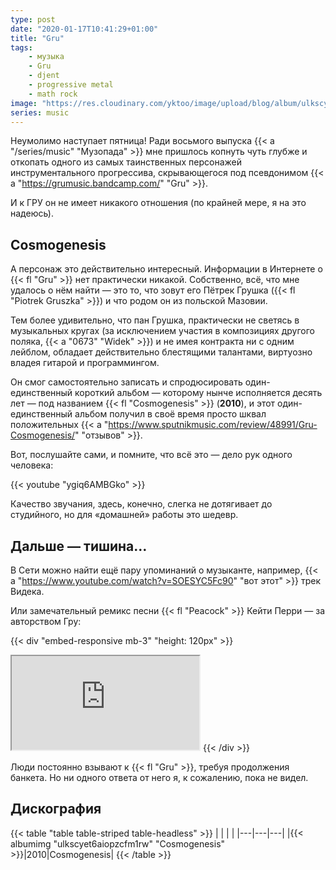 ```yaml
---
type: post
date: "2020-01-17T10:41:29+01:00"
title: "Gru"
tags:
    - музыка
    - Gru
    - djent
    - progressive metal
    - math rock
image: "https://res.cloudinary.com/yktoo/image/upload/blog/album/ulkscyet6aiopzcfm1rw.jpg"
series: music
---
```


Неумолимо наступает пятница! Ради восьмого выпуска {{< a "/series/music" "Музопада" >}} мне пришлось копнуть чуть глубже и откопать одного из самых таинственных персонажей инструментального прогрессива, скрывающегося под псевдонимом {{< a "https://grumusic.bandcamp.com/" "Gru" >}}.

И к ГРУ он не имеет никакого отношения (по крайней мере, я на это надеюсь).

<!--more-->

## Cosmogenesis

А персонаж это действительно интересный. Информации в Интернете о {{< fl "Gru" >}} нет практически никакой. Собственно, всё, что мне удалось о нём найти — это то, что зовут его Пётрек Грушка ({{< fl "Piotrek Gruszka" >}}) и что родом он из польской Мазовии.

Тем более удивительно, что пан Грушка, практически не светясь в музыкальных кругах (за исключением участия в композициях другого поляка, {{< a "0673" "Widek" >}}) и не имея контракта ни с одним лейблом, обладает действительно блестящими талантами, виртуозно владея гитарой и программингом.

Он смог самостоятельно записать и спродюсировать один-единственный короткий альбом — которому нынче исполняется десять лет — под названием {{< fl "Cosmogenesis" >}} (**2010**), и этот один-единственный альбом получил в своё время просто шквал положительных {{< a "https://www.sputnikmusic.com/review/48991/Gru-Cosmogenesis/" "отзывов" >}}.

Вот, послушайте сами, и помните, что всё это — дело рук одного человека:

{{< youtube "ygiq6AMBGko" >}}

Качество звучания, здесь, конечно, слегка не дотягивает до студийного, но для «домашней» работы это шедевр.

## Дальше — тишина…

В Сети можно найти ещё пару упоминаний о музыканте, например, {{< a "https://www.youtube.com/watch?v=SOESYC5Fc90" "вот этот" >}} трек Видека.

Или замечательный ремикс песни {{< fl "Peacock" >}} Кейти Перри — за авторством Гру:

{{< div "embed-responsive mb-3" "height: 120px" >}}
<iframe class="embed-responsive-item" src="https://w.soundcloud.com/player/?url=https%3A//api.soundcloud.com/tracks/12412816&color=%23089664&auto_play=false&hide_related=true&show_comments=false&show_user=true&show_reposts=false&show_teaser=false&visual=false"></iframe>
{{< /div >}}

Люди постоянно взывают к {{< fl "Gru" >}}, требуя продолжения банкета. Но ни одного ответа от него я, к сожалению, пока не видел.

## Дискография

{{< table "table table-striped table-headless" >}}
|   |   |   |
|---|---|---|
|{{< albumimg "ulkscyet6aiopzcfm1rw" "Cosmogenesis" >}}|2010|Cosmogenesis|
{{< /table >}}
